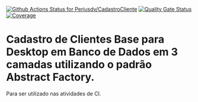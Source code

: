  [![Github Actions Status for Periusdv/CadastroCliente](https://github.com/Periusdv/CadastroCliente/workflows/Integra%C3%A7%C3%A3o%20continua%20de%20Java%20com%20Maven/badge.svg)](https://github.com/Periusdv/CadastroCliente/actions) 
[![Quality Gate Status](https://sonarcloud.io/api/project_badges/measure?project=Periusdv_CadastroCliente&metric=alert_status)](https://sonarcloud.io/summary/new_code?id=Periusdv_CadastroCliente)
[![Coverage](https://sonarcloud.io/api/project_badges/measure?project=Periusdv_CadastroCliente&metric=coverage)](https://sonarcloud.io/component_measures?id=Periusdv_CadastroCliente&metric=coverage)

# Cadastro de Clientes Base para Desktop em Banco de Dados em 3 camadas utilizando o padrão Abstract Factory.

Para ser utilizado nas atividades de CI.
